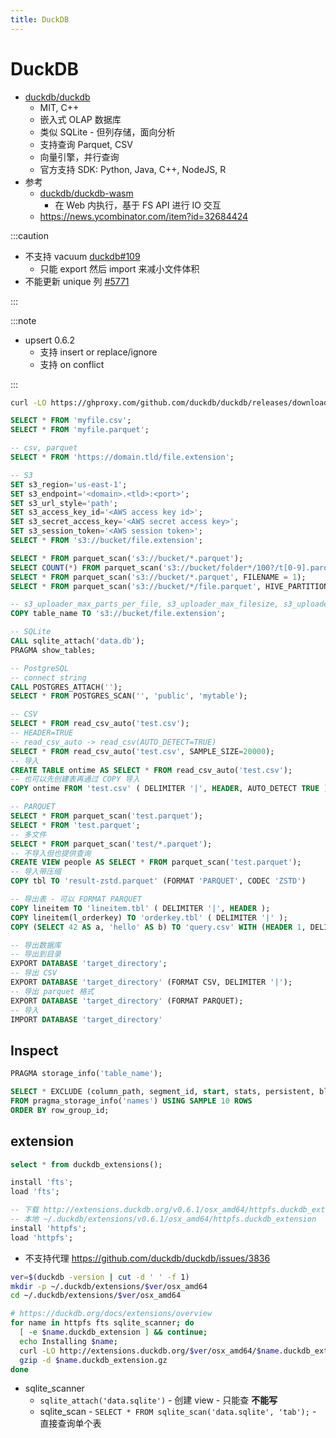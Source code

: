 ```yaml
---
title: DuckDB
---
```


# DuckDB

- [duckdb/duckdb](https://github.com/duckdb/duckdb)
  - MIT, C++
  - 嵌入式 OLAP 数据库
  - 类似 SQLite - 但列存储，面向分析
  - 支持查询 Parquet, CSV
  - 向量引擎，并行查询
  - 官方支持 SDK: Python, Java, C++, NodeJS, R
- 参考
  - [duckdb/duckdb-wasm](https://github.com/duckdb/duckdb-wasm)
    - 在 Web 内执行，基于 FS API 进行 IO 交互
  - https://news.ycombinator.com/item?id=32684424

:::caution

- 不支持 vacuum [duckdb#109](https://github.com/duckdb/duckdb/issues/109)
  - 只能 export 然后 import 来减小文件体积
- 不能更新 unique 列 [#5771](https://github.com/duckdb/duckdb/issues/5771)

:::

:::note

- upsert 0.6.2
  - 支持 insert or replace/ignore
  - 支持 on conflict

:::


```bash
curl -LO https://ghproxy.com/github.com/duckdb/duckdb/releases/download/v0.6.1/duckdb_cli-osx-universal.zip
```

```sql
SELECT * FROM 'myfile.csv';
SELECT * FROM 'myfile.parquet';

-- csv, parquet
SELECT * FROM 'https://domain.tld/file.extension';

-- S3
SET s3_region='us-east-1';
SET s3_endpoint='<domain>.<tld>:<port>';
SET s3_url_style='path';
SET s3_access_key_id='<AWS access key id>';
SET s3_secret_access_key='<AWS secret access key>';
SET s3_session_token='<AWS session token>';
SELECT * FROM 's3://bucket/file.extension';

SELECT * FROM parquet_scan('s3://bucket/*.parquet');
SELECT COUNT(*) FROM parquet_scan('s3://bucket/folder*/100?/t[0-9].parquet');
SELECT * FROM parquet_scan('s3://bucket/*.parquet', FILENAME = 1);
SELECT * FROM parquet_scan('s3://bucket/*/file.parquet', HIVE_PARTITIONING = 1);

-- s3_uploader_max_parts_per_file, s3_uploader_max_filesize, s3_uploader_thread_limit
COPY table_name TO 's3://bucket/file.extension';

-- SQLite
CALL sqlite_attach('data.db');
PRAGMA show_tables;

-- PostgreSQL
-- connect string
CALL POSTGRES_ATTACH('');
SELECT * FROM POSTGRES_SCAN('', 'public', 'mytable');

-- CSV
SELECT * FROM read_csv_auto('test.csv');
-- HEADER=TRUE
-- read_csv_auto -> read_csv(AUTO_DETECT=TRUE)
SELECT * FROM read_csv_auto('test.csv', SAMPLE_SIZE=20000);
-- 导入
CREATE TABLE ontime AS SELECT * FROM read_csv_auto('test.csv');
-- 也可以先创建表再通过 COPY 导入
COPY ontime FROM 'test.csv' ( DELIMITER '|', HEADER, AUTO_DETECT TRUE );

-- PARQUET
SELECT * FROM parquet_scan('test.parquet');
SELECT * FROM 'test.parquet';
-- 多文件
SELECT * FROM parquet_scan('test/*.parquet');
-- 不导入但也提供查询
CREATE VIEW people AS SELECT * FROM parquet_scan('test.parquet');
-- 导入带压缩
COPY tbl TO 'result-zstd.parquet' (FORMAT 'PARQUET', CODEC 'ZSTD')

-- 导出表 - 可以 FORMAT PARQUET
COPY lineitem TO 'lineitem.tbl' ( DELIMITER '|', HEADER );
COPY lineitem(l_orderkey) TO 'orderkey.tbl' ( DELIMITER '|' );
COPY (SELECT 42 AS a, 'hello' AS b) TO 'query.csv' WITH (HEADER 1, DELIMITER ',');

-- 导出数据库
-- 导出到目录
EXPORT DATABASE 'target_directory';
-- 导出 CSV
EXPORT DATABASE 'target_directory' (FORMAT CSV, DELIMITER '|');
-- 导出 parquet 格式
EXPORT DATABASE 'target_directory' (FORMAT PARQUET);
-- 导入
IMPORT DATABASE 'target_directory'
```

## Inspect

```sql
PRAGMA storage_info('table_name');

SELECT * EXCLUDE (column_path, segment_id, start, stats, persistent, block_id, block_offset, has_updates)
FROM pragma_storage_info('names') USING SAMPLE 10 ROWS
ORDER BY row_group_id;
```


## extension

```sql
select * from duckdb_extensions();

install 'fts';
load 'fts';

-- 下载 http://extensions.duckdb.org/v0.6.1/osx_amd64/httpfs.duckdb_extension.gz
-- 本地 ~/.duckdb/extensions/v0.6.1/osx_amd64/httpfs.duckdb_extension
install 'httpfs';
load 'httpfs';
```

- 不支持代理 https://github.com/duckdb/duckdb/issues/3836

```bash
ver=$(duckdb -version | cut -d ' ' -f 1)
mkdir -p ~/.duckdb/extensions/$ver/osx_amd64
cd ~/.duckdb/extensions/$ver/osx_amd64

# https://duckdb.org/docs/extensions/overview
for name in httpfs fts sqlite_scanner; do
  [ -e $name.duckdb_extension ] && continue;
  echo Installing $name;
  curl -LO http://extensions.duckdb.org/$ver/osx_amd64/$name.duckdb_extension.gz
  gzip -d $name.duckdb_extension.gz
done
```

- sqlite_scanner
  - `sqlite_attach('data.sqlite')` - 创建 view - 只能查 **不能写**
  - sqlite_scan - `SELECT * FROM sqlite_scan('data.sqlite', 'tab');` - 直接查询单个表
